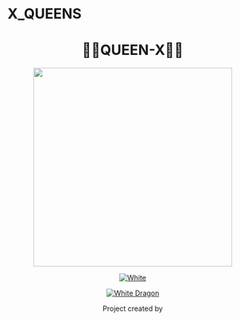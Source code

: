 # X_QUEENS

  
<div align="center">
  <h1>🍂🔰QUEEN-X🔰🍂</h1>
</div>
<div align="center">
  <img border-radius: 15px src="https://drive.google.com/QUEEN-X" width="400" height="400"/>
  <p align="center">
<a href="#"><img title="White" src="https://img.shields.io/badge/X DEVIL PUBLIC-red?colorA=%23ff0000&colorB=%23017e40&style=for-the-badge"></a>
</p>
  <p align="center">
<a href="https://github.com/XDEVILWa"><img title="White Dragon" src="https://img.shields.io/badge/Created💥by💥 HIRUWA-dqz/JulieMwol?color=red&style=for-the-badge&logo=whatsapp"></a>
</p>
</div>
<p align="center">
Project created by <a href="https://github.com/bharathapriyanath"
